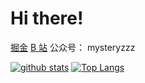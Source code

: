 # Hi there!

[掘金](https://juejin.cn/user/430664290155751)
[B 站](https://space.bilibili.com/103247390)
公众号： mysteryzzz

[![github stats](https://github-readme-stats.vercel.app/api?username=mysteryven&count_private=true)](https://github.com/anuraghazra/github-readme-stats) [![Top Langs](https://github-readme-stats.vercel.app/api/top-langs/?username=mysteryven)](https://github.com/anuraghazra/github-readme-stats)



